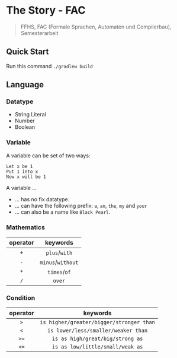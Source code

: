 # The Story - FAC

> FFHS, FAC (Formale Sprachen, Automaten und Compilerbau), Semesterarbeit

## Quick Start

Run this command `./gradlew build`

## Language

### Datatype

* String Literal
* Number
* Boolean

### Variable

A variable can be set of two ways:

```
Let x be 1
Put 1 into x
Now x will be 1
```

A variable ...

* ... has no fix datatype.
* ... can have the following prefix: `a`, `an`, `the`, `my` and `your`
* ... can also be a name like `Black Pearl`.

### Mathematics

|operator|keywords|
|:---:|:---:|
|`+`|`plus`/`with`|
|`-`|`minus`/`without`|
|`*`|`times`/`of`|
|`/`|`over`|

### Condition

|operator|keywords|
|:---:|:---:|
|`>`|`is higher/greater/bigger/stronger than`|
|`<`|`is lower/less/smaller/weaker than`|
|`>=`|`is as high/great/big/strong as`|
|`<=`|`is as low/little/small/weak as`|
